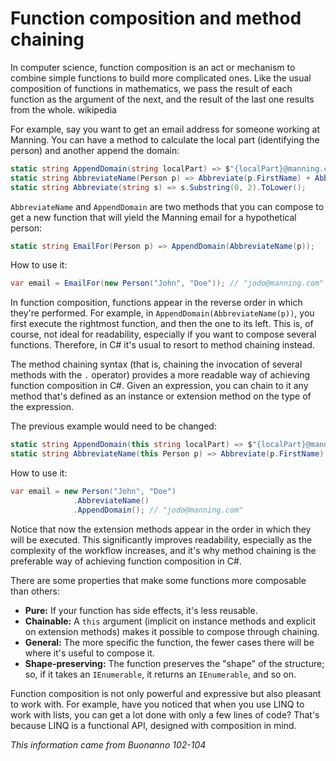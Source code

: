 # Function composition and method chaining

In computer science, function composition is an act or mechanism to combine simple functions to build more complicated
ones. Like the usual composition of functions in mathematics, we pass the result of each function as the argument of the
next, and the result of the last one results from the whole. wikipedia

For example, say you want to get an email address for someone working at Manning. You can have a method to calculate the
local part (identifying the person) and another append the domain:

```C#
static string AppendDomain(string localPart) => $"{localPart}@manning.com";
static string AbbreviateName(Person p) => Abbreviate(p.FirstName) + Abbreviate(p.LastName);
static string Abbreviate(string s) => s.Substring(0, 2).ToLower();
```

`AbbreviateName` and `AppendDomain` are two methods that you can compose to get a new function that will yield the
Manning email for a hypothetical person:

```C#
static string EmailFor(Person p) => AppendDomain(AbbreviateName(p));
```

How to use it:

```C#
var email = EmailFor(new Person("John", "Doe")); // "jodo@manning.com"
```

In function composition, functions appear in the reverse order in which they're performed. For example, in
`AppendDomain(AbbreviateName(p))`, you first execute the rightmost function, and then the one to its left. This is, of
course, not ideal for readability, especially if you want to compose several functions. Therefore, in C# it's usual to
resort to method chaining instead.

The method chaining syntax (that is, chaining the invocation of several methods with the `.` operator) provides a more
readable way of achieving function composition in C#. Given an expression, you can chain to it any method that's defined
as an instance or extension method on the type of the expression.

The previous example would need to be changed:

```C#
static string AppendDomain(this string localPart) => $"{localPart}@manning.com";
static string AbbreviateName(this Person p) => Abbreviate(p.FirstName) + Abbreviate(p.LastName);
```

How to use it:

```C#
var email = new Person("John", "Doe")
              .AbbreviateName()
              .AppendDomain(); // "jodo@manning.com"
```

Notice that now the extension methods appear in the order in which they will be executed. This significantly improves
readability, especially as the complexity of the workflow increases, and it's why method chaining is the preferable way
of achieving function composition in C#.

There are some properties that make some functions more composable than others:

* **Pure:** If your function has side effects, it's less reusable.
* **Chainable:** A `this` argument (implicit on instance methods and explicit on extension methods) makes it possible to
  compose through chaining.
* **General:** The more specific the function, the fewer cases there will be where it's useful to compose it.
* **Shape-preserving:** The function preserves the "shape" of the structure; so, if it takes an `IEnumerable`, it
  returns an `IEnumerable`, and so on.

Function composition is not only powerful and expressive but also pleasant to work with. For example, have you noticed
that when you use LINQ to work with lists, you can get a lot done with only a few lines of code? That's because LINQ is
a functional API, designed with composition in mind.

*This information came from Buonanno 102-104*
